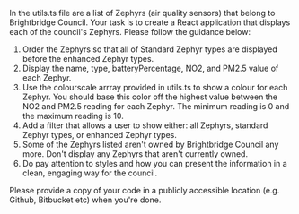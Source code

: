 In the utils.ts file are a list of Zephyrs (air quality sensors) that belong to Brightbridge Council. Your task is to create a React application that displays each of the council's Zephyrs. Please follow the guidance below:

1. Order the Zephyrs so that all of Standard Zephyr types are displayed before the enhanced Zephyr types.
2. Display the name, type, batteryPercentage, NO2, and PM2.5 value of each Zephyr.
3. Use the colourscale arrray provided in utils.ts to show a colour for each Zephyr. You should base this color off the highest value between the NO2 and PM2.5 reading for each Zephyr. The minimum reading is 0 and the maximum reading is 10.
4. Add a filter that allows a user to show either: all Zephyrs, standard Zephyr types, or enhanced Zephyr types.
5. Some of the Zephyrs listed aren't owned by Brightbridge Council any more. Don't display any Zephyrs that aren't currently owned.
6. Do pay attention to styles and how you can present the information in a clean, engaging way for the council.

Please provide a copy of your code in a publicly accessible location (e.g. Github, Bitbucket etc) when you're done.

